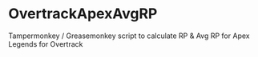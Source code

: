 # OvertrackApexAvgRP
Tampermonkey / Greasemonkey script to calculate RP &amp; Avg RP for Apex Legends for Overtrack

